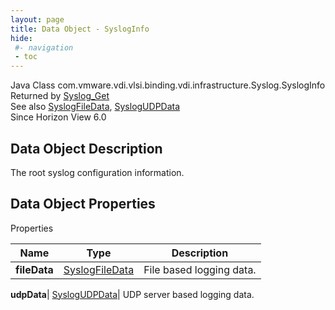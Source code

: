 ```yaml
---
layout: page
title: Data Object - SyslogInfo
hide:
 #- navigation
 - toc
---
```






Java Class
    com.vmware.vdi.vlsi.binding.vdi.infrastructure.Syslog.SyslogInfo  
Returned by
     [Syslog_Get](vdi.infrastructure.Syslog.md#get)  
See also
     [SyslogFileData](vdi.infrastructure.Syslog.FileData.md), [SyslogUDPData](vdi.infrastructure.Syslog.UDPData.md)  
Since 
    Horizon View 6.0

## Data Object Description 

The root syslog configuration information. 

## Data Object Properties

Properties

Name |  Type |  Description   
---|---|---  
**fileData**| [SyslogFileData](vdi.infrastructure.Syslog.FileData.md)|  File based logging data.   
  
**udpData**| [SyslogUDPData](vdi.infrastructure.Syslog.UDPData.md)|  UDP server based logging data.   
  
  
  
 
  
  

